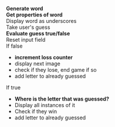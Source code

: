 **Generate word**  
**Get properties of word**  
Display word as underscores  
Take user's guess  
**Evaluate guess true/false**  
Reset input field  
If false
* **increment loss counter**
* display next image
* check if they lose, end game if so
* add letter to already guessed  

If true
* **Where is the letter that was guessed?**
* Display all instances of it
* Check if they win
* add letter to already guessed
